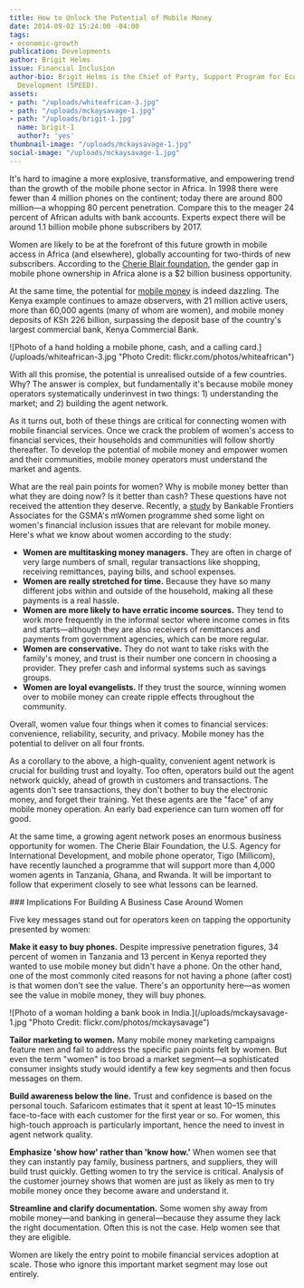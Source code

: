 ```yaml
---
title: How to Unlock the Potential of Mobile Money
date: 2014-09-02 15:24:00 -04:00
tags:
- economic-growth
publication: Developments
author: Brigit Helms
issue: Financial Inclusion
author-bio: Brigit Helms is the Chief of Party, Support Program for Economic and Enterprise
  Development (SPEED).
assets:
- path: "/uploads/whiteafrican-3.jpg"
- path: "/uploads/mckaysavage-1.jpg"
- path: "/uploads/brigit-1.jpg"
  name: brigit-1
  author?: 'yes'
thumbnail-image: "/uploads/mckaysavage-1.jpg"
social-image: "/uploads/mckaysavage-1.jpg"
---
```


<p>It's hard to imagine a more explosive, transformative, and empowering trend than the growth of the mobile phone sector in Africa. In 1998 there were fewer than 4 million phones on the continent; today there are around 800 million—a whopping 80 percent penetration. Compare this to the meager 24 percent of African adults with bank accounts. Experts expect there will be around 1.1 billion mobile phone subscribers by 2017. </p>



<p>Women are likely to be at the forefront of this future growth in mobile access in Africa (and elsewhere), globally accounting for two-thirds of new subscribers. According to the <a href="http://www.cherieblairfoundation.org/women-and-mobile-a-global-opportunity/">Cherie Blair foundation</a>, the gender gap in mobile phone ownership in Africa alone is a $2 billion business opportunity.</p>
  <p>At the same time, the potential for <a href="http://dai.tc/13YHMQh">mobile money</a> is indeed dazzling. The Kenya example continues to amaze observers, with 21 million active users, more than 60,000 agents (many of whom are women), and mobile money deposits of KSh 226 billion, surpassing the deposit base of the country's largest commercial bank, Kenya Commercial Bank.</p>
  ![Photo of a hand holding a mobile phone, cash, and a calling card.](/uploads/whiteafrican-3.jpg "Photo Credit: flickr.com/photos/whiteafrican") 
  <p>With all this promise, the potential is unrealised outside of a few countries. Why? The answer is complex, but fundamentally it's because mobile money operators systematically underinvest in two things: 1) understanding the market; and 2) building the agent network.</p>
  <p>As it turns out, both of these things are critical for connecting women with mobile financial services. Once we crack the problem of women's access to financial services, their households and communities will follow shortly thereafter. To develop the potential of mobile money and empower women and their communities, mobile money operators must understand the market and agents.</p><p>What are the real pain points for women? Why is mobile money better than what they are doing now? Is it better than cash? These questions have not received the attention they deserve. Recently, a <a href="http://www.gsma.com/mobilefordevelopment/unlocking-the-potential">study</a> by Bankable Frontiers Associates for the GSMA's mWomen programme shed some light on women's financial inclusion issues that are relevant for mobile money. Here's what we know about women according to the study:</p>
  <ul>
    <li><strong> Women are multitasking money managers.</strong> They are often in charge of very large numbers of small, regular transactions like shopping, receiving remittances, paying bills, and school expenses.</li><li><strong>Women are really stretched for time.</strong> Because they have so many different jobs within and outside of the household, making all these payments is a real hassle.</li>
    <li><strong>Women are more likely to have erratic income sources.</strong> They tend to work more frequently in the informal sector where income comes in fits and starts—although they are also receivers of remittances and payments from government agencies, which can be more regular.</li>
    <li><strong>Women are conservative.</strong> They do not want to take risks with the family's money, and trust is their number one concern in choosing a provider. They prefer cash and informal systems such as savings groups.</li>
    <li><strong>Women are loyal evangelists.</strong> If they trust the source, winning women over to mobile money can create ripple effects throughout the community.</li>
  </ul>
  <p>Overall, women value four things when it comes to financial services: convenience, reliability, security, and privacy. Mobile money has the potential to deliver on all four fronts.</p>
  <p>As a corollary to the above, a high-quality, convenient agent network is crucial for building trust and loyalty. Too often, operators build out the agent network quickly, ahead of growth in customers and transactions. The agents don't see transactions, they don't bother to buy the electronic money, and forget their training. Yet these agents are the "face" of any mobile money operation. An early bad experience can turn women off for good.</p>
  <p>At the same time, a growing agent network poses an enormous business opportunity for women. The Cherie Blair Foundation, the U.S. Agency for International Development, and mobile phone operator, Tigo (Millicom), have recently launched a programme that will support more than 4,000 women agents in Tanzania, Ghana, and Rwanda. It will be important to follow that experiment closely to see what lessons can be learned.</p>
### Implications For Building A Business Case Around Women
  <p>Five key messages stand out for operators keen on tapping the opportunity presented by women:</p>
  <p><strong>Make it easy to buy phones.</strong> Despite impressive penetration figures, 34 percent of women in Tanzania and 13 percent in Kenya reported they wanted to use mobile money but didn't have a phone. On the other hand, one of the most commonly cited reasons for not having a phone (after cost) is that women don't see the value. There's an opportunity here—as women see the value in mobile money, they will buy phones.</p>
  ![Photo of a woman holding a bank book in India.](/uploads/mckaysavage-1.jpg "Photo Credit: flickr.com/photos/mckaysavage") 
  <p><strong>Tailor marketing to women.</strong> Many mobile money marketing campaigns feature men and fail to address the specific pain points felt by women. But even the term "women" is too broad a market segment—a sophisticated consumer insights study would identify a few key segments and then focus messages on them.</p>
  <p><strong>Build awareness below the line.</strong> Trust and confidence is based on the personal touch. Safaricom estimates that it spent at least 10–15 minutes face-to-face with each customer for the first year or so. For women, this high-touch approach is particularly important, hence the need to invest in agent network quality.</p>
  <p><strong>Emphasize 'show how' rather than 'know how.'</strong> When women see that they can instantly pay family, business partners, and suppliers, they will build trust quickly. Getting women to try the service is critical. Analysis of the customer journey shows that women are just as likely as men to try mobile money once they become aware and understand it.</p>
<p><strong>Streamline and clarify documentation.</strong> Some women shy away from mobile money—and banking in general—because they assume they lack the right documentation. Often this is not the case. Help women see that they are eligible.</p>
  <p>Women are likely the entry point to mobile financial services adoption at scale.  Those who ignore this important market segment may lose out entirely.</p>
